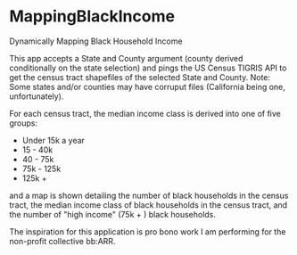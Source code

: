 # MappingBlackIncome
Dynamically Mapping Black Household Income 

This app accepts a State and County argument (county derived conditionally on the state selection) and pings the US Census TIGRIS API to get the census tract shapefiles of the selected State and County. Note: Some states and/or counties may have corruput files (California being one, unfortunately). 

For each census tract, the median income class is derived into one of five groups: 

- Under 15k a year
- 15 - 40k 
- 40 - 75k 
- 75k - 125k 
- 125k + 

and a map is shown detailing the number of black households in the census tract, the median income class of black households in the census tract, and the number of "high income" (75k + ) black households. 

The inspiration for this application is pro bono work I am performing for the non-profit collective bb:ARR. 
